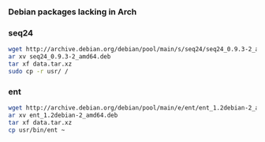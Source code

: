 ### Debian packages lacking in Arch

### seq24

```bash
wget http://archive.debian.org/debian/pool/main/s/seq24/seq24_0.9.3-2_amd64.deb
ar xv seq24_0.9.3-2_amd64.deb
tar xf data.tar.xz
sudo cp -r usr/ /
```

### ent

```bash
wget http://archive.debian.org/debian/pool/main/e/ent/ent_1.2debian-2_amd64.deb
ar xv ent_1.2debian-2_amd64.deb
tar xf data.tar.xz
cp usr/bin/ent ~
```
